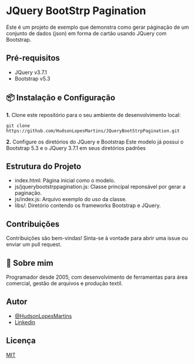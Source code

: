 # JQuery BootStrp Pagination
Este é um projeto de exemplo que demonstra como gerar páginação de um conjunto de dados (json) em forma de cartão usando JQuery com Bootstrap.

## Pré-requisitos
- JQuery v3.7.1
- Bootstrap v5.3

## 📦 Instalação e Configuração
**1.** Clone este repositório para o seu ambiente de desenvolvimento local:
```
git clone https://github.com/HudsonLopesMartins/JQueryBootStrpPagination.git
```

**2.** Configure os diretórios do JQuery e Bootstrap
Este modelo já possui o Bootstrap 5.3 e o JQuery 3.7.1 em seus diretórios padrões

## Estrutura do Projeto
- index.html: Página inicial como o modelo.
- js/jquerybootstrppagination.js: Classe principal reponsável por gerar a paginação.
- js/index.js: Arquivo exemplo do uso da classe.
- libs/: Diretório contendo os frameworks Bootstrap e JQuery.

## Contribuições
Contribuições são bem-vindas! Sinta-se à vontade para abrir uma issue ou enviar um pull request.

## 🚀 Sobre mim
Programador desde 2005, com desenvolvimento de ferramentas para área comercial, gestão de arquivos e produção textil.

## Autor
- [@HudsonLopesMartins](https://github.com/HudsonLopesMartins)
- [Linkedin](https://www.linkedin.com/in/hudson-lopes-martins-25123119/)

## Licença
[MIT](https://choosealicense.com/licenses/mit/)
